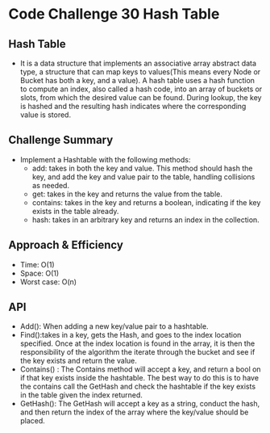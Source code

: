 # Code Challenge 30 Hash Table

## Hash Table
  * It is a data structure that implements an associative array abstract data type, a structure that can map keys to values(This means every Node or Bucket has both a key, and a value). A hash table uses a hash function to compute an index, also called a hash code, into an array of buckets or slots, from which the desired value can be found. During lookup, the key is hashed and the resulting hash indicates where the corresponding value is stored.
  
## Challenge Summary
  * Implement a Hashtable with the following methods:
    * add: takes in both the key and value. This method should hash the key, and add the key and value pair to the table, handling collisions as needed.
    * get: takes in the key and returns the value from the table.
    * contains: takes in the key and returns a boolean, indicating if the key exists in the table already.
    * hash: takes in an arbitrary key and returns an index in the collection.

## Approach & Efficiency
  * Time: O(1)
  * Space: O(1)
  * Worst case: O(n)

## API
  * Add(): When adding a new key/value pair to a hashtable.
  * Find():takes in a key, gets the Hash, and goes to the index location specified. Once at the index location is found in the array, it is then the responsibility of the algorithm the iterate through the bucket and see if the key exists and return the value.
  * Contains() : The Contains method will accept a key, and return a bool on if that key exists inside the hashtable. The best way to do this is to have the contains call the GetHash and check the hashtable if the key exists in the table given the index returned.
  * GetHash(): The GetHash will accept a key as a string, conduct the hash, and then return the index of the array where the key/value should be placed.